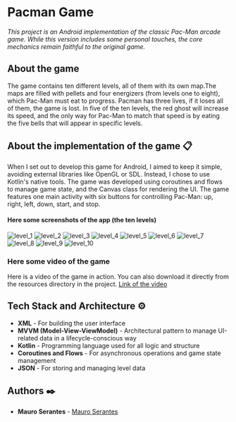 # Pacman Game

_This project is an Android implementation of the classic Pac-Man arcade game. While this version includes some personal touches,
the core mechanics remain faithful to the original game._

## About the game
The game contains ten different levels, all of them with its own map.The maps are filled with pellets and four energizers
(from levels one to eight), which Pac-Man must eat to progress. Pacman has three lives, if it loses all of them, the game is lost. 
In five of the ten levels, the red ghost will increase its speed, and the only way for Pac-Man to match that speed is by
eating the five bells that will appear in specific levels.

## About the implementation of the game 📋
When I set out to develop this game for Android, I aimed to keep it simple, avoiding external libraries like OpenGL or SDL. Instead, I chose to use Kotlin's native tools. The game was developed using coroutines and flows to manage game state, and the Canvas class for rendering the UI.
The game features one main activity with six buttons for controlling Pac-Man: up, right, left, down, start, and stop.


#### Here some screenshots of the app (the ten levels)
![level_1](https://github.com/user-attachments/assets/d7bd8345-0d9c-4a6c-a4e6-71c83155c893)
![level_2](https://github.com/user-attachments/assets/4cd4b5de-d3c3-4282-a2d7-edfaef6bc036)
![level_3](https://github.com/user-attachments/assets/db87b007-1e35-4420-933b-2133ba9da33e)
![level_4](https://github.com/user-attachments/assets/98f716c3-216e-4609-b08e-9b8ffbfffe9b)
![level_5](https://github.com/user-attachments/assets/f1e3dfa3-8dae-4b4c-bd16-9f958832f50b)
![level_6](https://github.com/user-attachments/assets/7604bf73-8b12-47e4-adba-11cac7472e1a)
![level_7](https://github.com/user-attachments/assets/b010cfee-7514-450f-9a58-d29b9ce05081)
![level_8](https://github.com/user-attachments/assets/af45e295-f768-411b-a09e-88ffc6963ec9)
![level_9](https://github.com/user-attachments/assets/5a8a236a-91a0-4bcb-9693-a3ef056a4f6f)
![level_10](https://github.com/user-attachments/assets/8480d9b4-16c8-407c-b491-f00afd8c9945)

### Here some video of the game
Here is a video of the game in action. You can also download it directly from the resources directory in the project.
[Link of the video](https://github.com/MauroSerantes/Pacman_Android/blob/main/resources/game_test.mp4)

## Tech Stack and Architecture ⚙️
* **XML** - For building the user interface
* **MVVM (Model-View-ViewModel)** - Architectural pattern to manage UI-related data in a lifecycle-conscious way
* **Kotlin** - Programming language used for all logic and structure
* **Coroutines and Flows** - For asynchronous operations and game state management
* **JSON** - For storing and managing level data

## Authors ✒️

* **Mauro Serantes** - [Mauro Serantes](https://github.com/MauroSerantes)
